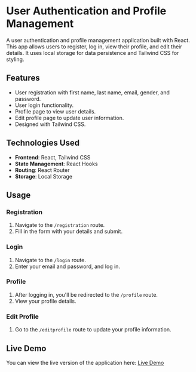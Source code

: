 # User Authentication and Profile Management

A user authentication and profile management application built with React. This app allows users to register, log in, view their profile, and edit their details. It uses local storage for data persistence and Tailwind CSS for styling.

## Features

- User registration with first name, last name, email, gender, and password.
- User login functionality.
- Profile page to view user details.
- Edit profile page to update user information.
- Designed with Tailwind CSS.

## Technologies Used

- **Frontend**: React, Tailwind CSS
- **State Management**: React Hooks
- **Routing**: React Router
- **Storage**: Local Storage


## Usage

### Registration

1. Navigate to the `/registration` route.
2. Fill in the form with your details and submit.

### Login

1. Navigate to the `/login` route.
2. Enter your email and password, and log in.

### Profile

1. After logging in, you'll be redirected to the `/profile` route.
2. View your profile details.

### Edit Profile

1. Go to the `/editprofile` route to update your profile information.

## Live Demo

You can view the live version of the application here: [Live Demo](https://chaintech-task.onrender.com)
